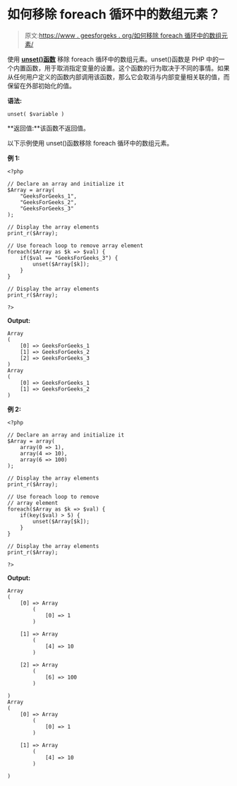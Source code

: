 # 如何移除 foreach 循环中的数组元素？

> 原文:[https://www . geesforgeks . org/如何移除 foreach 循环中的数组元素/](https://www.geeksforgeeks.org/how-to-remove-an-array-element-in-a-foreach-loop/)

使用 **[unset()函数](https://www.geeksforgeeks.org/php-unset-function/)** 移除 foreach 循环中的数组元素。unset()函数是 PHP 中的一个内置函数，用于取消指定变量的设置。这个函数的行为取决于不同的事情。如果从任何用户定义的函数内部调用该函数，那么它会取消与内部变量相关联的值，而保留在外部初始化的值。

**语法:**

```
unset( $variable )
```

**返回值:**该函数不返回值。

以下示例使用 unset()函数移除 foreach 循环中的数组元素。

**例 1:**

```
<?php

// Declare an array and initialize it
$Array = array(
    "GeeksForGeeks_1", 
    "GeeksForGeeks_2", 
    "GeeksForGeeks_3"
);

// Display the array elements
print_r($Array);

// Use foreach loop to remove array element
foreach($Array as $k => $val) {
    if($val == "GeeksForGeeks_3") {
        unset($Array[$k]);
    }
}

// Display the array elements
print_r($Array);

?>
```

**Output:**

```
Array
(
    [0] => GeeksForGeeks_1
    [1] => GeeksForGeeks_2
    [2] => GeeksForGeeks_3
)
Array
(
    [0] => GeeksForGeeks_1
    [1] => GeeksForGeeks_2
)

```

**例 2:**

```
<?php

// Declare an array and initialize it
$Array = array(
    array(0 => 1),
    array(4 => 10),
    array(6 => 100)
);

// Display the array elements
print_r($Array);

// Use foreach loop to remove 
// array element
foreach($Array as $k => $val) {
    if(key($val) > 5) {
        unset($Array[$k]);
    }
}

// Display the array elements
print_r($Array);

?>
```

**Output:**

```
Array
(
    [0] => Array
        (
            [0] => 1
        )

    [1] => Array
        (
            [4] => 10
        )

    [2] => Array
        (
            [6] => 100
        )

)
Array
(
    [0] => Array
        (
            [0] => 1
        )

    [1] => Array
        (
            [4] => 10
        )

)

```
